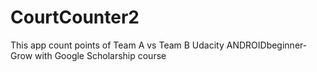 # CourtCounter2
This app count points of Team A vs Team B
Udacity ANDROIDbeginner-Grow with Google Scholarship course
